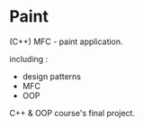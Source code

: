 # Paint
(C++) MFC - paint application.

including :
* design patterns
* MFC
* OOP

C++ & OOP course's final project.
